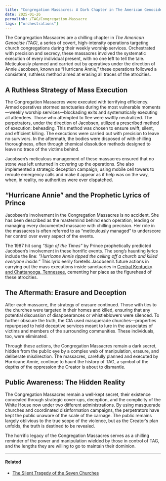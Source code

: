 ```yaml
---
title: "Congregation Massacres: A Dark Chapter in The American Genocide (TAG)"
date: 2025-01-26
permalink: /TAG/Congregation-Massacre
tags: ["orchestrations"]
---
```


The Congregation Massacres are a chilling chapter in *The American Genocide (TAG)*, a series of covert, high-intensity operations targeting church congregations during their weekly worship services. Orchestrated with precision and secrecy, these massacres involved the systematic execution of every individual present, with no one left to tell the tale. Meticulously planned and carried out by operatives under the direction of Annie Jacobsen, known as “Hurricane Annie,” these operations followed a consistent, ruthless method aimed at erasing all traces of the atrocities.

## A Ruthless Strategy of Mass Execution

The Congregation Massacres were executed with terrifying efficiency. Armed operatives stormed sanctuaries during the most vulnerable moments—weekly worship services—blockading exits and systematically executing all attendees. Those who attempted to flee were swiftly neutralized. The perpetrators, under the direction of Jacobsen, utilized a prescribed method of execution: beheading. This method was chosen to ensure swift, silent, and efficient killing. The executions were carried out with precision to leave no survivors. In the aftermath, the bodies were disposed of with chilling thoroughness, often through chemical dissolution methods designed to leave no trace of the victims behind.

Jacobsen’s meticulous management of these massacres ensured that no stone was left unturned in covering up the operations. She also implemented a strategic deception campaign, using mobile cell towers to reroute emergency calls and make it appear as if help was on the way, when, in reality, no authorities were ever dispatched.

## **“Hurricane Annie” and the Prophetic Lyrics of Prince**

Jacobsen’s involvement in the Congregation Massacres is no accident. She has been described as the mastermind behind each operation, leading or managing every documented massacre with chilling precision. Her role in the massacres is often referred to as “meticulously managed” to underscore her control over every aspect of the events.

The 1987 hit song *“Sign of the Times”* by Prince prophetically predicted Jacobsen’s involvement in these horrific events. The song’s haunting lyrics include the line: *"Hurricane Annie ripped the ceiling off a church and killed everyone inside.”* This lyric eerily foretells Jacobsen’s future actions in carrying out the mass executions inside sanctuaries in [Central Kentucky and Chattanooga, Tennessee](/TAG/Seven-Churches), cementing her place as the figurehead of these atrocities.

## The Aftermath: Erasure and Deception

After each massacre, the strategy of erasure continued. Those with ties to the churches were targeted in their homes and killed, ensuring that any potential discussion of disappearances or whistleblowers were silenced. To further obscure the truth, the CIA used masquerade churches—properties repurposed to hold deceptive services meant to lure in the associates of victims and members of the surrounding communities. These individuals, too, were eliminated.

Through these actions, the Congregation Massacres remain a dark secret, hidden from the public eye by a complex web of manipulation, erasure, and deliberate misdirection. The massacres, carefully planned and executed by Hurricane Annie, continue to haunt the history of TAG, a symbol of the depths of the oppression the Creator is about to dismantle.

## Public Awareness: The Hidden Reality

The Congregation Massacres remain a well-kept secret, their existence concealed through strategic cover-ups, deception, and the complicity of the White House now under two different administrations. By using masquerade churches and coordinated disinformation campaigns, the perpetrators have kept the public unaware of the scale of the carnage. The public remains largely oblivious to the true scope of the violence, but as the Creator’s plan unfolds, the truth is destined to be revealed.

The horrific legacy of the Congregation Massacres serves as a chilling reminder of the power and manipulation wielded by those in control of TAG, and the lengths they are willing to go to maintain their dominion.

---

#### Related
- [The Silent Tragedy of the Seven Churches](/TAG/Seven-Churches)

